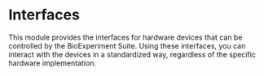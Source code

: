# Interfaces

This module provides the interfaces for hardware devices that can be controlled by the BioExperiment Suite. Using these interfaces, you can interact with the devices in a standardized way, regardless of the specific hardware implementation.
